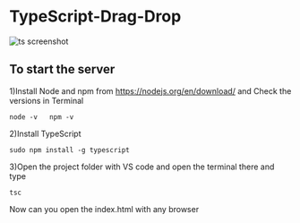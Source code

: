 # TypeScript-Drag-Drop
![ts screenshot](https://user-images.githubusercontent.com/57875037/100519447-380b8080-3198-11eb-830f-f3172b1a96b5.png)

## To start the server
1)Install Node and npm from https://nodejs.org/en/download/ and 
 Check the versions in Terminal
 ```
node -v   npm -v
```
2)Install TypeScript 
```
sudo npm install -g typescript
```

3)Open the project folder with VS code and open the terminal there and type
```
tsc
```

Now can you open the index.html with any browser
